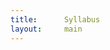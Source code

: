 ```yaml
---
title:      Syllabus
layout:     main
---
```


<!-- ### Lecture and section information

CS 2043, Spring 2016
Lecture time: MWF 11:15am - 12:05pm
Location location: Hollister Hall B14

### Staff and office hours

##### Lecturer: Stephen McDowell

- Tuesday: 6:00pm - 7:00pm, Gates G19

#### Notice
Do not, under any circumstances, e-mail any of the TAs directly.  All questions /
queries for help should be done in person during office hours, or on the course
Piazza.  If there is something urgent going on, you should e-mail me directly.

##### TA: Abhishek Agarwal

- Tuesday: 1:30pm - 2:30pm, Gates G17
- Thursday: 5:30pm - 6:30pm, Gates G17

##### TA: Jerome Francis

- Monday: 2:30pm - 3:30pm, Gates G13
- Friday: 2pm - 5pm, Gates G13

##### TA: Joseph Marino

- Wednesday: 10am - 11am, Gates G13
- Thursday: 2pm - 3pm, Gates G13

##### TA: Peter McGahren

- Monday: 3:30pm - 4:30pm, Gates G13
- Wednesday: 3:30pm - 4:30pm, Gates G13 -->
<!--
<!-- In picture form: -->
<!-- <iframe src="https://calendar.google.com/calendar/embed?showCalendars=0&amp;mode=WEEK&amp;height=600&amp;wkst=1&amp;bgcolor=%23FFFFFF&amp;src=cornell.edu_48osq5ogtnihdlthpicskj5en8%40group.calendar.google.com&amp;color=%232952A3&amp;ctz=America%2FNew_York" style="border-width:0" width="800" height="600" frameborder="0" scrolling="no"></iframe> -->
<!--
### Catalog description

2 credits.  S/U Only. UNIX and UNIX-like systems are increasingly being used
on personal computers, mobile phones, web servers, and many other systems.
They represent a wonderful family of programming environments useful both to
computer scientists and to people in many other fields, such as computational
biology and computational linguistics, in which data is naturally represented
by strings.  This course takes students from shell basics and piping, to
regular-expression processing tools, to shell scripting and Python.  Other
topics to be covered include handling concurrent and remote resources,
manipulating streams and files, and managing software installations.

### Prerequisites

One programming course or equivalent programming experience.  No previous
knowledge of UNIX or expertise in any particular language is assumed.

### Texts

None required, but I may add some external references on the <a href="readings.html">
Readings</a> page.

### Course technologies

- We will be working together on some selected programming / shell exercises
  in class, and you are *encouraged* to bring a laptop (or tablet) to fully
  participate.
- You will need a free GitHub account.
- You will need a Unix development environment (native install, or Virtual Machine).
- Please refer to the <a href="getting_started.html">Getting Started</a> page
  for more information.

### Class material

Class material will be posted on GitHub, including the assignments, lecture slides,
and lecture demos.

Student work will also be posted on GitHub in private repositories (don't worry,
we will discuss how these work in class).  I will setup your repositories for you.

## Course work

### In-class work

It is in your best interest to attend lecture so you can participate in the demos.
The purpose of the demos is to solidify what we have covered, in a "learning-by-doing"
scenario.  None of this will be graded or tracked in any way, and is strictly for
practice.

### Assignments

There will be around 5 assignments in all.  All assignments will be done
individually, though the final project *may* be groups of 2.  We'll talk
about that option later in the course.

On weeks when an assignment is due, it will be due at **5pm EST on Friday**.
These deadlines are be posted on the <a href="schedule.html">Schedule</a>
page.  This time was chosen to hopefully make your life easier; you are taking
other classes and the majority should have non-conflicting deadlines with
this time.

#### Submissions

You will be submitting all of your work through GitHub.  This will be explained
in gory detail during lecture, but effectively all you need to do is make sure
that you have pushed your submission to your private repository **on the master
branch** by the deadline and it is submitted.  Don't worry if you are unfamiliar
with what this means, you will be shortly.

#### Feedback and Grade Postings

We will be providing you with feedback on the [Cornell University Course Management
System (CMS)][CMS].  We will grade your work as soon as reasonably possible, but
you are encouraged to setup notifications on CMS so that you get an e-mail with
when grades are released.  Inside the purple navbar on the left after you have
clicked on "CS 2043", click on the "Notifications" section.  Check the

- ...grades for an assignment are released.

box and click "Update" at the bottom to receive an e-mail when grades for an
assignment are released.

[CMS]: http://cms.csuglab.cornell.edu/

### Grading

Each assignment will be worth 10 points.  Your final grade will be determined by
a weighted average of all your scores.  I will not be releasing what this weighting
scheme is, so please do not ask for it.  The most I will say is that this is an
S/U class, so if you had to label it 6 and above are S and 5 and below are U.

Were I to release an official weighting policy, I would be required to follow it.
Ambiguity in this regard really does serve you best.

## Course policies

### Late work policy

As stated previously, assignments will be due by 5pm on Friday.  This is a hard
deadline.  However, life happens.  If you happen to need extra time, this is how it
will work: -->

<!--
  It really shouldn't have been necessary to do this...but markdown tables dont have rules
  as far as I can tell...
-->
<!-- $$
\begin{array}{|l|c|}
  \hline
  \mathbf{\text{Submission Time}   } & \mathbf{\text{Late Penalty}} \\ \hline \hline
  \text{Fri @5:01pm -- Fri @11:59pm} & \text{0.001 points         } \\ \hline
  \text{Sat @12:01am -- Sat @5:00pm} & \text{1 point              } \\ \hline
  \text{Sat @5:01pm -- Sun @5:00pm } & \text{2 points             } \\ \hline
  \text{Sun @5:01pm -- Mon @5:00pm } & \text{3 points             } \\ \hline
\end{array}
$$ -->

<!-- In words, you lose 1 point per 24hr period it is late with a quasi-grace period on
Friday evening.  No submissions will be accepted after 5pm on Monday.

### Collaboration

An assignment is an academic document, like a journal article.
When you turn it in, you are claiming everything in it is your
original work, *unless you cite a source for it*.

As part of the process of learning development skills, you should
attempt to develop and debug code for yourself.  You are welome to discuss the
assignments with other students *at a high level*, but you are forbidden -- under
any circumstances -- to be in the posession of another students' code.  This includes,
but is not limited to, looking at their code, copying their code, stealing their computer,
hacking the servers...

### Academic integrity

The assignments are there to teach you, and I assume you are interested in learning the
material by being enrolled in the course.  Cheating will teach you nothing, and can only
stand to hurt you.

We expect academic integrity from everyone.  School is stressful, and you may feel pressure
from your coursework or other factors, but that is no reason for dishonesty!  If you feel you
can't complete the work on the own, come talk to the professor, the TA, or your advisor, and
we can help you figure out what to do.

For more information, see Cornell's
[Code of Academic Integrity](http://cuinfo.cornell.edu/aic.cfm).

### Code of conduct

We have a [code of conduct](conduct.html) for contributing to the
class (adapted from
[the Contributor Covenant 1.2.0](http://contributor-covenant.org/)).
In addition to not harrassing each other, note that you *must not
publish private information without permission*.

With that in mind, we welcome any fixes / modifications to the course materials, including
the website, lecture slides, assignment skeletons, etc.  We will teach you how to submit
pull-requests, any changes or fixes you would like to suggest should be done in this way.

Any code or documentation you post for inclusion in the main class
repository should be released under an appropriate open license; see
the
[contributing guidelines](https://github.com/cs2043-sp16/cs2043-sp16.github.io/blob/master/CONTRIBUTING.md).

### Emergency procedures

In the event of a major campus emergency, course requirements, deadlines, and
grading percentages are subject to changes that may be necessitated by a
revised semester calendar or other circumstances.  Any such announcements will
be posted to [the course home page](index.html). -->
